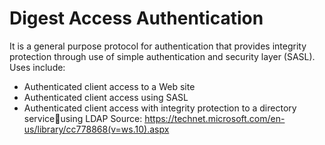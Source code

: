 # Digest Access Authentication

It is a general purpose protocol for authentication that provides integrity
protection through use of simple authentication and security layer (SASL).
Uses include:
* Authenticated client access to a Web site
* Authenticated client access using SASL
* Authenticated client access with integrity protection to a directory serviceusing LDAP
Source: https://technet.microsoft.com/en-us/library/cc778868(v=ws.10).aspx

